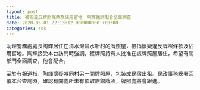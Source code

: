 ```yaml
---
layout: post
title: 被指違反牌照條款及佔用官地　陶輝強調配合全面調查
date: 2020-05-01 22:13:12.000000000 +08:00
categories: rss
---
```


助理警務處處長陶輝居住在清水灣碧水新村的牌照屋，被指懷疑違反牌照條款及佔用官地。陶輝接受本台訪問時強調，獲牌照持有人批准在該牌照屋居住，希望有關部門全面調查，他會配合。

至於有報道指，陶輝懷疑將同村另一間牌照屋，包裝成民宿出租。民政事務總署回覆本台查詢時，確認有關處所未有領取旅館牌照，牌照處將會跟進。
